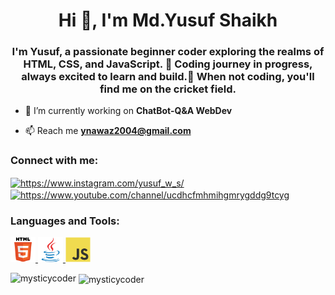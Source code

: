 <h1 align="center">Hi 👋, I'm Md.Yusuf Shaikh</h1>
<h3 align="center">I'm Yusuf, a passionate beginner coder exploring the realms of HTML, CSS, and JavaScript. 🚀 Coding journey in progress, always excited to learn and build.🏏 When not coding, you'll find me on the cricket field.</h3>

- 🔭 I’m currently working on **ChatBot-Q&A WebDev**

- 📫 Reach me **ynawaz2004@gmail.com**

<h3 align="left">Connect with me:</h3>
<p align="left">
<a href="https://instagram.com/https://www.instagram.com/yusuf_w_s/" target="blank"><img align="center" src="https://raw.githubusercontent.com/rahuldkjain/github-profile-readme-generator/master/src/images/icons/Social/instagram.svg" alt="https://www.instagram.com/yusuf_w_s/" height="30" width="40" /></a>
<a href="https://www.youtube.com/c/https://www.youtube.com/channel/ucdhcfmhmihgmrygddg9tcyg" target="blank"><img align="center" src="https://raw.githubusercontent.com/rahuldkjain/github-profile-readme-generator/master/src/images/icons/Social/youtube.svg" alt="https://www.youtube.com/channel/ucdhcfmhmihgmrygddg9tcyg" height="30" width="40" /></a>
</p>

<h3 align="left">Languages and Tools:</h3>
<p align="left"> <a href="https://www.w3.org/html/" target="_blank" rel="noreferrer"> <img src="https://raw.githubusercontent.com/devicons/devicon/master/icons/html5/html5-original-wordmark.svg" alt="html5" width="40" height="40"/> </a> <a href="https://www.java.com" target="_blank" rel="noreferrer"> <img src="https://raw.githubusercontent.com/devicons/devicon/master/icons/java/java-original.svg" alt="java" width="40" height="40"/> </a> <a href="https://developer.mozilla.org/en-US/docs/Web/JavaScript" target="_blank" rel="noreferrer"> <img src="https://raw.githubusercontent.com/devicons/devicon/master/icons/javascript/javascript-original.svg" alt="javascript" width="40" height="40"/> </a> </p>

<p><img align="left" src="https://github-readme-stats.vercel.app/api/top-langs?username=mysticycoder&show_icons=true&locale=en&layout=compact" alt="mysticycoder" /></p>

<p>&nbsp;<img align="center" src="https://github-readme-stats.vercel.app/api?username=mysticycoder&show_icons=true&locale=en" alt="mysticycoder" /></p>
